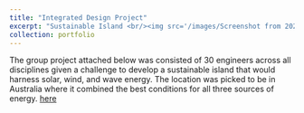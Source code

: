 ```yaml
---
title: "Integrated Design Project"
excerpt: "Sustainable Island <br/><img src='/images/Screenshot from 2023-10-27 12-37-08.png'> <br/><img src='/images/Screenshot from 2023-10-27 12-37-35.png'>"
collection: portfolio
---
```


The group project attached below was consisted of 30 engineers across all disciplines given a challenge to develop a sustainable island that would harness solar, wind, and wave energy. The location was picked to be in Australia where it combined the best conditions for all three sources of energy. [here](https://github.com/odysseasb12/odysseasb12.github.io/blob/master/files/annotated-IDP3_Team%203_Final.pdf)
